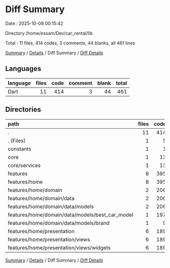 # Diff Summary

Date : 2025-10-08 00:15:42

Directory /home/essam/Dev/car_rental/lib

Total : 11 files,  414 codes, 3 comments, 44 blanks, all 461 lines

[Summary](results.md) / [Details](details.md) / Diff Summary / [Diff Details](diff-details.md)

## Languages
| language | files | code | comment | blank | total |
| :--- | ---: | ---: | ---: | ---: | ---: |
| Dart | 11 | 414 | 3 | 44 | 461 |

## Directories
| path | files | code | comment | blank | total |
| :--- | ---: | ---: | ---: | ---: | ---: |
| . | 11 | 414 | 3 | 44 | 461 |
| . (Files) | 1 | 5 | 1 | 1 | 7 |
| constants | 1 | 1 | 2 | 1 | 4 |
| core | 1 | 13 | 0 | 4 | 17 |
| core/services | 1 | 13 | 0 | 4 | 17 |
| features | 8 | 395 | 0 | 38 | 433 |
| features/home | 8 | 395 | 0 | 38 | 433 |
| features/home/domain | 2 | 206 | 0 | 27 | 233 |
| features/home/domain/data | 2 | 206 | 0 | 27 | 233 |
| features/home/domain/data/models | 2 | 206 | 0 | 27 | 233 |
| features/home/domain/data/models/best_car_model | 1 | 197 | 0 | 24 | 221 |
| features/home/domain/data/models/brand | 1 | 9 | 0 | 3 | 12 |
| features/home/presentation | 6 | 189 | 0 | 11 | 200 |
| features/home/presentation/views | 6 | 189 | 0 | 11 | 200 |
| features/home/presentation/views/widgets | 6 | 189 | 0 | 11 | 200 |

[Summary](results.md) / [Details](details.md) / Diff Summary / [Diff Details](diff-details.md)